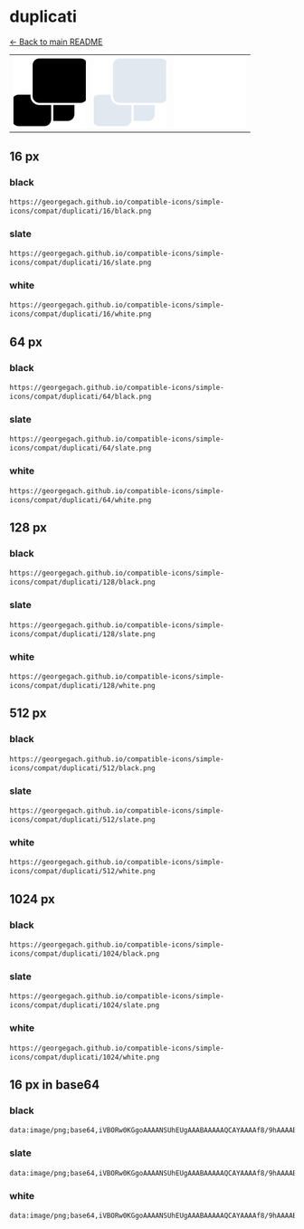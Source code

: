 # duplicati

[← Back to main README](../../README.md)

<table><tr>
  <td><img src="./128/black.png" width="128" alt="duplicati black icon" /></td>
  <td><img src="./128/slate.png" width="128" alt="duplicati slate icon" /></td>
  <td><img src="./128/white.png" width="128" alt="duplicati white icon" /></td>
</tr></table>

## 16 px

### black
```
https://georgegach.github.io/compatible-icons/simple-icons/compat/duplicati/16/black.png
```

### slate
```
https://georgegach.github.io/compatible-icons/simple-icons/compat/duplicati/16/slate.png
```

### white
```
https://georgegach.github.io/compatible-icons/simple-icons/compat/duplicati/16/white.png
```

## 64 px

### black
```
https://georgegach.github.io/compatible-icons/simple-icons/compat/duplicati/64/black.png
```

### slate
```
https://georgegach.github.io/compatible-icons/simple-icons/compat/duplicati/64/slate.png
```

### white
```
https://georgegach.github.io/compatible-icons/simple-icons/compat/duplicati/64/white.png
```

## 128 px

### black
```
https://georgegach.github.io/compatible-icons/simple-icons/compat/duplicati/128/black.png
```

### slate
```
https://georgegach.github.io/compatible-icons/simple-icons/compat/duplicati/128/slate.png
```

### white
```
https://georgegach.github.io/compatible-icons/simple-icons/compat/duplicati/128/white.png
```

## 512 px

### black
```
https://georgegach.github.io/compatible-icons/simple-icons/compat/duplicati/512/black.png
```

### slate
```
https://georgegach.github.io/compatible-icons/simple-icons/compat/duplicati/512/slate.png
```

### white
```
https://georgegach.github.io/compatible-icons/simple-icons/compat/duplicati/512/white.png
```

## 1024 px

### black
```
https://georgegach.github.io/compatible-icons/simple-icons/compat/duplicati/1024/black.png
```

### slate
```
https://georgegach.github.io/compatible-icons/simple-icons/compat/duplicati/1024/slate.png
```

### white
```
https://georgegach.github.io/compatible-icons/simple-icons/compat/duplicati/1024/white.png
```

## 16 px in base64

### black
```
data:image/png;base64,iVBORw0KGgoAAAANSUhEUgAAABAAAAAQCAYAAAAf8/9hAAAABmJLR0QA/wD/AP+gvaeTAAAAwklEQVQ4je3SsUpDMRTG8d8VETqIlC5K36V0LW6+Rl/DzXfoS7gIHcTRRejaQaeqw71wQQeX0g5NaIi5cN39w4FzviRfkpNUfnOOOYaFsZynkniPLXY9oj4pGIxR0kuM+k7s5N+AU1xjEurXP67fQe34rm9Y4Fu/f/BeRZfAD57xiEHQPnCV7bzBJ17iMfJo0eALtyGP0eIu7UGJi8JdR0ldxaTvK5wleYNl6lRn7ik1bnCZaGusUoMZph0GDw4N7WQPxBo7Sq1c1YEAAAAASUVORK5CYII=
```

### slate
```
data:image/png;base64,iVBORw0KGgoAAAANSUhEUgAAABAAAAAQCAYAAAAf8/9hAAAABmJLR0QA/wD/AP+gvaeTAAABC0lEQVQ4je2SwS5DURiEvzm9moiIcheUxsLCY4g1z+ABxNpTWFlbeQYbYiFiL+nWQhoivUk1dGOlZyyq1d5Lex/A7P6ZM/Of//xH5NDpdBY/+nNHiOW8loejbpUnn7O3C1t7iDArANNNCqS0ASXMACItd3AK/gMgabV7+wre+Y575BMoLPdPOAniHJMC0Kdl+QbYBi3M9itLwOkYsQZsSToBzwNEux2k+mRfvUQ7U/C9nrJ3F4PpEekjV0GnmMORFKg4crZZrx0DFH8igFkavIN+GA3GtJkQSm3BojpWdgm6HhYJ0AXSgmuAV2K8QqE5nLMS/NBYrTVHAdE6UPDub+5K9GVjfeVu2u2+AMYZUaY1+AlEAAAAAElFTkSuQmCC
```

### white
```
data:image/png;base64,iVBORw0KGgoAAAANSUhEUgAAABAAAAAQCAYAAAAf8/9hAAAABmJLR0QA/wD/AP+gvaeTAAAAzUlEQVQ4je2SsWoCQRRFzxMRUoiIjcF/CbbBLr+R30jnP+QnbIQUYpkmYGthqkSLFYRY2MhJs8qw7srae2HgvTszZ+bNm6AgtQ28At3iXInmF446UY/WU9YooQ6AMr9MvboLK3UHQFMdAU95vrpxv6hZ0tdv9V3d1/wHv6GaEA/AJzADHnJvDTwWTv4BNsAXFeSdulX/1Lc8Po2dOj6/QUVtnYtaoZfkcQrqdqGVxFvg40xSswI9VQa8AP3EW0bEIgU8A8MKwDQiZteu9g8UpMfDShoO1gAAAABJRU5ErkJggg==
```

